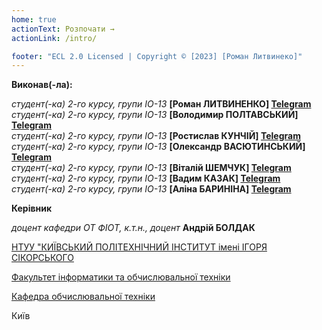 ```yaml
---
home: true
actionText: Розпочати →
actionLink: /intro/

footer: "ECL 2.0 Licensed | Copyright © [2023] [Роман Литвинеко]"
---
```


**Виконав(-ла):**

*студент(-ка) 2-го курсу, групи IO-13*<span padding-right:5em></span> **[Роман ЛИТВИНЕНКО] <a href="https://t.me/ZolSens" target="_blank">Telegram</a>** <br>
*студент(-ка) 2-го курсу, групи IO-13*<span padding-right:5em></span> **[Володимир ПОЛТАВСЬКИЙ] <a href="https://t.me/WhtsPoint" target="_blank">Telegram</a>** <br>
*студент(-ка) 2-го курсу, групи IO-13*<span padding-right:5em></span> **[Ростислав КУНЧІЙ] <a href="https://t.me/ros_27" target="_blank">Telegram</a>**<br>
*студент(-ка) 2-го курсу, групи IO-13*<span padding-right:5em></span> **[Олександр ВАСЮТИНСЬКИЙ] <a href="https://t.me/Moorlack" target="_blank">Telegram</a>** <br>
*студент(-ка) 2-го курсу, групи IO-13*<span padding-right:5em></span> **[Віталій ШЕМЧУК] <a href="https://t.me/vetshem" target="_blank">Telegram</a>**<br>
*студент(-ка) 2-го курсу, групи IO-13*<span padding-right:5em></span> **[Вадим КАЗАК] <a href="https://t.me/sxlwrl" target="_blank">Telegram</a>** <br>
*студент(-ка) 2-го курсу, групи IO-13*<span padding-right:5em></span> **[Аліна БАРИНІНА] <a href="https://t.me/aljolen" target="_blank">Telegram</a>**

**Керівник**

*доцент кафедри ОТ ФІОТ, к.т.н., доцент*<span padding-right:5em></span> **Андрій БОЛДАК**

[НТУУ "КИЇВСЬКИЙ ПОЛІТЕХНІЧНИЙ ІНСТИТУТ імені ІГОРЯ СІКОРСЬКОГО](https://kpi.ua/)

[Факультет інформатики та обчислювальної техніки](https://fiot.kpi.ua/)

[Кафедра обчислювальної техніки](https://comsys.kpi.ua/)

Київ
